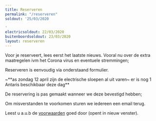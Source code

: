 ```yaml
---
title: Reserveren
permalink: "/reserveren"
soldout: '25/03/2020

'
electricsoldout: 22/03/2020
buitenboordsoldout: 23/03/2020
layout: reserveren
---
```


Voor je reserveert, lees eerst het laatste nieuws.
Vooral nu over de extra maatregelen ivm het Corona virus en eventuele stremmingen;

Reserveren is eenvoudig via onderstaand formulier.

~**as zondag 12 april zijn de electrische sloepen al uit varen~ er is nog 1 Antaris beschikbaar deze dag**

De reservering is pas gemaakt wanneer we deze bevestigd hebben;

Om misverstanden te voorkomen sturen we iedereen een email terug.

Leest u a.u.b de [voorwaarden](voorwaarden) goed door (opent in nieuw venster).
